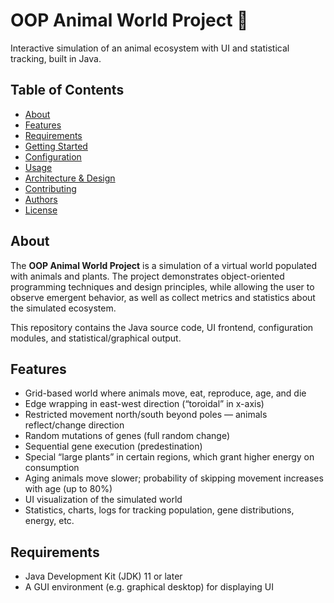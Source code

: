 # OOP Animal World Project 🐾

Interactive simulation of an animal ecosystem with UI and statistical tracking, built in Java.

## Table of Contents

- [About](#about)  
- [Features](#features)  
- [Requirements](#requirements)  
- [Getting Started](#getting-started)  
- [Configuration](#configuration)  
- [Usage](#usage)  
- [Architecture & Design](#architecture--design)  
- [Contributing](#contributing)  
- [Authors](#authors)  
- [License](#license)  

## About

The **OOP Animal World Project** is a simulation of a virtual world populated with animals and plants. The project demonstrates object-oriented programming techniques and design principles, while allowing the user to observe emergent behavior, as well as collect metrics and statistics about the simulated ecosystem.

This repository contains the Java source code, UI frontend, configuration modules, and statistical/graphical output.

## Features

- Grid-based world where animals move, eat, reproduce, age, and die  
- Edge wrapping in east-west direction (“toroidal” in x-axis)  
- Restricted movement north/south beyond poles — animals reflect/change direction  
- Random mutations of genes (full random change)  
- Sequential gene execution (predestination)  
- Special “large plants” in certain regions, which grant higher energy on consumption  
- Aging animals move slower; probability of skipping movement increases with age (up to 80%)  
- UI visualization of the simulated world  
- Statistics, charts, logs for tracking population, gene distributions, energy, etc.

## Requirements

- Java Development Kit (JDK) 11 or later  
- A GUI environment (e.g. graphical desktop) for displaying UI  
